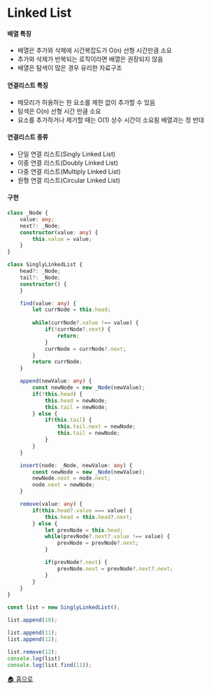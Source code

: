 # Linked List

#### 배열 특징
- 배열은 추가와 삭제에 시간복잡도가 O(n) 선형 시간만큼 소요
- 추가와 삭제가 반복되는 로직이라면 배열은 권장되지 않음
- 배열은 탐색이 많은 경우 유리한 자료구조
#### 연결리스트 특징
- 메모리가 허용하는 한 요소를 제한 없이 추가할 수 있음
- 탐색은 O(n) 선형 시간 만큼 소요
- 요소를 추가하거나 제거할 때는 O(1) 상수 시간이 소요됨
  배열과는 정 반대
#### 연결리스트 종류
- 단일 연결 리스트(Singly Linked List)
- 이중 연결 리스트(Doubly Linked List)
- 다중 연결 리스트(Multiply Linked List)
- 원형 연결 리스트(Circular Linked List)

#### 구현
```typescript
class _Node {
    value: any;
    next?: _Node;
    constructor(value: any) {
        this.value = value;
    }
}

class SinglyLinkedList {
    head?: _Node;
    tail?: _Node;
    constructor() {
    }

    find(value: any) {
        let currNode = this.head;
        
        while(currNode?.value !== value) {
            if(!currNode?.next) {
                return;
            }
            currNode = currNode?.next;
        }
        return currNode;
    }

    append(newValue: any) {
        const newNode = new _Node(newValue);
        if(!this.head) {
            this.head = newNode;
            this.tail = newNode;
        } else {
            if(this.tail) {
                this.tail.next = newNode;
                this.tail = newNode;
            }
        }
    }

    insert(node: _Node, newValue: any) {
        const newNode = new _Node(newValue);
        newNode.next = node.next;
        node.next = newNode;
    }

    remove(value: any) {
        if(this.head?.value === value) {
            this.head = this.head?.next;
        } else {
            let prevNode = this.head;
            while(prevNode?.next?.value !== value) {
                prevNode = prevNode?.next;
            }

            if(prevNode?.next) {
                prevNode.next = prevNode?.next?.next;
            }
        }
    }
}

const list = new SinglyLinkedList();

list.append(10);

list.append(11);
list.append(12);

list.remove(12);
console.log(list)
console.log(list.find(11));
```


[🏠 홈으로](/README.md) 

